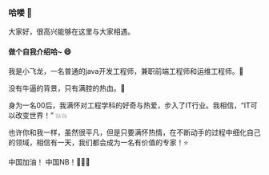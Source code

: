 ### 哈喽 👋
大家好，很高兴能够在这里与大家相遇。
#### 做个自我介绍哈~ 😄
我是小飞龙，一名普通的java开发工程师，兼职前端工程师和运维工程师。:running:

没有牛逼的背景，只有满腔的热血。👯


身为一名00后，我满怀对工程学科的好奇与热爱，步入了IT行业。我相信，“IT可以改变世界！” :boom::boom:


也许你和我一样，虽然很平凡，但是只要满怀热情，在不断动手的过程中细化自己的领域，相信有一天，我们都会成为一名有价值的专家！:star:


中国加油！ 中国NB！:muscle::muscle::muscle:


<!--
**Xiaofeilong666/xiaofeilong666** is a ✨ _special_ ✨ repository because its `README.md` (this file) appears on your GitHub profile.

Here are some ideas to get you started:

- 🔭 I’m currently working on Alipay and SpringCloud Alibaba Sentinel
- 🌱 I’m currently learning 数据可视化与机器学习
- 👯 I’m looking to collaborate on 
- 🤔 I’m looking for help with ...
- 💬 Ask me about ...
- 📫 How to reach me: ...
- 😄 Pronouns: ...
- ⚡ Fun fact: ...
-->
